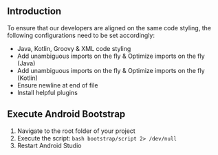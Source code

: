 ## Introduction
To ensure that our developers are aligned on the same code styling, the following configurations need to be set accordingly:

- Java, Kotlin, Groovy & XML code styling
- Add unambiguous imports on the fly & Optimize imports on the fly (Java)
- Add unambiguous imports on the fly & Optimize imports on the fly (Kotlin)
- Ensure newline at end of file
- Install helpful plugins

## Execute Android Bootstrap
1. Navigate to the root folder of your project
2. Execute the script: `bash bootstrap/script 2> /dev/null`
3. Restart Android Studio
